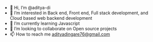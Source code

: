 - 👋 Hi, I’m @aditya-di
- 👀 I’m interested in Back end, Front end, Full stack development, and Cloud based web backend development
- 🌱 I’m currently learning Javascript
- 💞️ I’m looking to collaborate on Open source projects
- 📫 How to reach me adityadingare76@gmail.com

<!---
aditya-di/aditya-di is a ✨ special ✨ repository because its `README.md` (this file) appears on your GitHub profile.
You can click the Preview link to take a look at your changes.
--->
